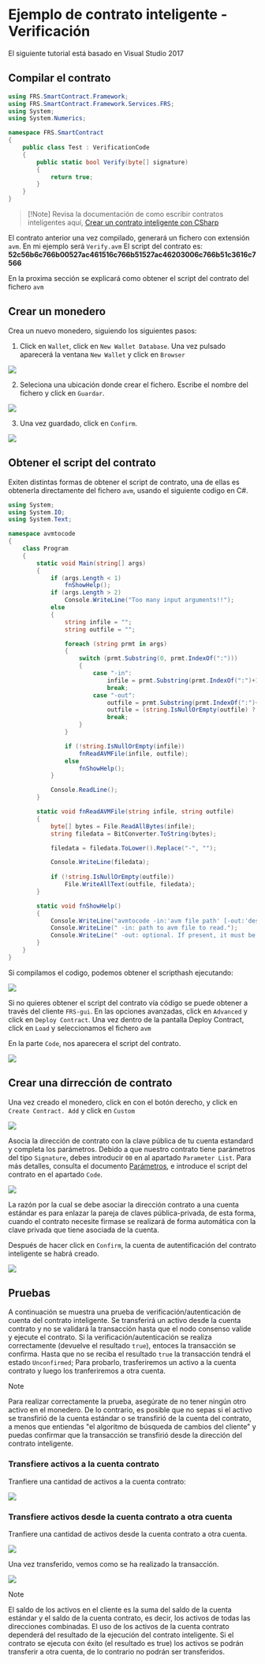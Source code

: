 # Ejemplo de contrato inteligente - Verificación

El siguiente tutorial está basado en Visual Studio 2017

## Compilar el contrato

```c#
using FRS.SmartContract.Framework;
using FRS.SmartContract.Framework.Services.FRS;
using System;
using System.Numerics;

namespace FRS.SmartContract
{
    public class Test : VerificationCode
    {
        public static bool Verify(byte[] signature)
        {
            return true;
        }
    }
}
```


> [!Note] Revisa la documentación de como escribir contratos inteligentes aquí, [Crear un contrato inteligente con CSharp](../getting-started-csharp.md)

El contrato anterior una vez compilado, generará un fichero con extensión `avm`. En mi ejemplo será `Verify.avm`
El script del contrato es: **52c56b6c766b00527ac461516c766b51527ac46203006c766b51c3616c7566**

En la proxima sección se explicará como obtener el script del contrato del fichero `avm`

## Crear un monedero

Crea un nuevo monedero, siguiendo los siguientes pasos:

1. Click en `Wallet`, click en `New Wallet Database`. Una vez pulsado aparecerá la ventana `New Wallet` y click en `Browser`

<img style="vertical-align: middle" src="/assets/verify_1.png">

2. Seleciona una ubicación donde crear el fichero. Escribe el nombre del fichero y click en `Guardar`.

<img style="vertical-align: middle" src="assets/verify/verify_2.png">

3. Una vez guardado, click en `Confirm`.

<img style="vertical-align: middle" src="assets/verify/verify_3.png">

## Obtener el script del contrato

Exiten distintas formas de obtener el script de contrato, una de ellas es obtenerla directamente del fichero `avm`, usando el siguiente codigo en C#.

```c#
using System;
using System.IO;
using System.Text;

namespace avmtocode
{
    class Program
    {
        static void Main(string[] args)
        {
            if (args.Length < 1)
                fnShowHelp();
            if (args.Length > 2)
                Console.WriteLine("Too many input arguments!!");
            else
            {
                string infile = "";
                string outfile = "";

                foreach (string prmt in args)
                {
                    switch (prmt.Substring(0, prmt.IndexOf(":")))
                    {
                        case "-in":
                            infile = prmt.Substring(prmt.IndexOf(":")+1);
                            break;
                        case "-out":
                            outfile = prmt.Substring(prmt.IndexOf(":")+1);
                            outfile = (string.IsNullOrEmpty(outfile) ? Environment.CurrentDirectory + "\\codesscript.txt" : outfile);
                            break;
                    }
                }

                if (!string.IsNullOrEmpty(infile))
                    fnReadAVMFile(infile, outfile);
                else
                    fnShowHelp();
            }

            Console.ReadLine();
        }

        static void fnReadAVMFile(string infile, string outfile)
        {
            byte[] bytes = File.ReadAllBytes(infile);
            string filedata = BitConverter.ToString(bytes);

            filedata = filedata.ToLower().Replace("-", "");

            Console.WriteLine(filedata);
            
            if (!string.IsNullOrEmpty(outfile))
                File.WriteAllText(outfile, filedata);
        }

        static void fnShowHelp()
        {
            Console.WriteLine("avmtocode -in:'avm file path' [-out:'destination file path']");
            Console.WriteLine(" -in: path to avm file to read.");
            Console.WriteLine(" -out: optional. If present, it must be accompanied file destination path.");
        }
    }
}


```

Si compilamos el codigo, podemos obtener el scripthash ejecutando:

<img style="vertical-align: middle" src="assets/verify/verify_4.png">


Si no quieres obtener el script del contrato vía código se puede obtener a través del cliente `FRS-gui`. En las opciones avanzadas, click en `Advanced` y click en `Deploy Contract`. Una vez dentro de la pantalla Deploy Contract, click en `Load` y seleccionamos el fichero `avm`

En la parte `Code`, nos aparecera el script del contrato.

<img style="vertical-align: middle" src="/assets/verify_5.png">


## Crear una dirrección de contrato

Una vez creado el monedero, click en con el botón derecho, y click en `Create Contract. Add` y click en `Custom`

<img style="vertical-align: middle" src="/assets/verify_6.png">

Asocia la dirección de contrato con la clave pública de tu cuenta estandard y completa los parámetros. Debido a que nuestro contrato tiene parámetros del tipo `Signature`, debes introducir `00` en al apartado `Parameter List`. Para más detalles, consulta el documento [Parámetros](Parameter.md), e introduce el script del contrato en el apartado `Code`.

<img style="vertical-align: middle" src="/assets/verify_7.png">

La razón por la cual se debe asociar la dirección contrato a una cuenta estándar es para enlazar la pareja de claves pública-privada, de esta forma, cuando el contrato necesite firmase se realizará de forma automática con la clave privada que tiene asociada de la cuenta.


Después de hacer click en `Confirm`, la cuenta de autentificación del contrato inteligente se habrá creado.

<img style="vertical-align: middle" src="assets/verify/verify_8.png">

## Pruebas

A continuación se muestra una prueba de verificación/autenticación de cuenta del contrato inteligente. Se transferirá un activo desde la cuenta contrato y no se validará la transacción hasta que el nodo consenso valide y ejecute el contrato. Si la verificación/autenticación se realiza correctamente (devuelve el resultado `true`), entoces la transacción se confirma. Hasta que no se reciba el resultado `true` la transacción tendrá el estado `Unconfirmed`; Para probarlo, trasferiremos un activo a la cuenta contrato y luego los tranferiremos a otra cuenta.

> [!NOTE]
> Para realizar correctamente la prueba, asegúrate de no tener ningún otro activo en el monedero. De lo contrario, es posible que no sepas si el activo se transfirió de la cuenta estándar o se transfirió de la cuenta del contrato, a menos que entiendas "el algoritmo de búsqueda de cambios del cliente" y puedas confirmar que la transacción se transfirió desde la dirección del contrato inteligente.

### Transfiere activos a la cuenta contrato

Tranfiere una cantidad de activos a la cuenta contrato:

<img style="vertical-align: middle" src="/assets/verify_9.png">

### Transfiere activos desde la cuenta contrato a otra cuenta

Tranfiere una cantidad de activos desde la cuenta contrato a otra cuenta.

<img style="vertical-align: middle" src="/assets/verify_10.png">

Una vez transferido, vemos como se ha realizado la transacción.

<img style="vertical-align: middle" src="assets/verify/verify_11.png">

> [!NOTE]
> El saldo de los activos en el cliente es la suma del saldo de la cuenta estándar y el saldo de la cuenta contrato, es decir, los activos de todas las direcciones combinadas. El uso de los activos de la cuenta contrato dependerá del resultado de la ejecución del contrato inteligente. Si el contrato se ejecuta con éxito (el resultado es true) los activos se podrán transferir a otra cuenta, de lo contrario no podrán ser transferidos.

